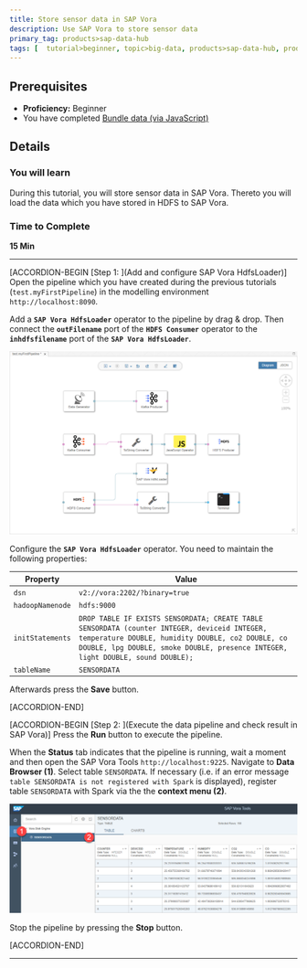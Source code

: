```yaml
---
title: Store sensor data in SAP Vora
description: Use SAP Vora to store sensor data
primary_tag: products>sap-data-hub
tags: [  tutorial>beginner, topic>big-data, products>sap-data-hub, products>sap-vora ]
---
```


## Prerequisites  
 - **Proficiency:** Beginner
 - You have completed [Bundle data (via JavaScript)](https://www.sap.com/developer/tutorials/datahub-pipelines-bundledata.html)

## Details
### You will learn  
During this tutorial, you will store sensor data in SAP Vora. Thereto you will load the data which you have stored in HDFS to SAP Vora.

### Time to Complete
**15 Min**

---

[ACCORDION-BEGIN [Step 1: ](Add and configure SAP Vora HdfsLoader)]
Open the pipeline which you have created during the previous tutorials (`test.myFirstPipeline`) in the modelling environment `http://localhost:8090`.

Add a **`SAP Vora HdfsLoader`** operator to the pipeline by drag & drop. Then connect the **`outFilename`** port of the **`HDFS Consumer`** operator to the **`inhdfsfilename`** port of the **`SAP Vora HdfsLoader`**.

![picture_01](./datahub-pipelines-storeinvora_01.png)  

Configure the **`SAP Vora HdfsLoader`** operator. You need to maintain the following properties:

| Property                       | Value                                |
| ------------------------------ | ------------------------------------ |
| `dsn`                          | `v2://vora:2202/?binary=true`        |
| `hadoopNamenode`               | `hdfs:9000`                          |
| `initStatements`               | `DROP TABLE IF EXISTS SENSORDATA; CREATE TABLE SENSORDATA (counter INTEGER, deviceid INTEGER, temperature DOUBLE, humidity DOUBLE, co2 DOUBLE, co DOUBLE, lpg DOUBLE, smoke DOUBLE, presence INTEGER, light DOUBLE, sound DOUBLE);`   |
| `tableName`                    | `SENSORDATA`                         |

Afterwards press the **Save** button.

[ACCORDION-END]

[ACCORDION-BEGIN [Step 2: ](Execute the data pipeline and check result in SAP Vora)]
Press the **Run** button to execute the pipeline.

When the **Status** tab indicates that the pipeline is running, wait a moment and then open the SAP Vora Tools `http://localhost:9225`. Navigate to **Data Browser (1)**. Select table `SENSORDATA`. If necessary (i.e. if an error message `table SENSORDATA is not registered with Spark` is displayed), register table `SENSORDATA` with Spark via the the **context menu (2)**.

![picture_02](./datahub-pipelines-storeinvora_02.png)  

Stop the pipeline by pressing the **Stop** button.

[ACCORDION-END]

---
